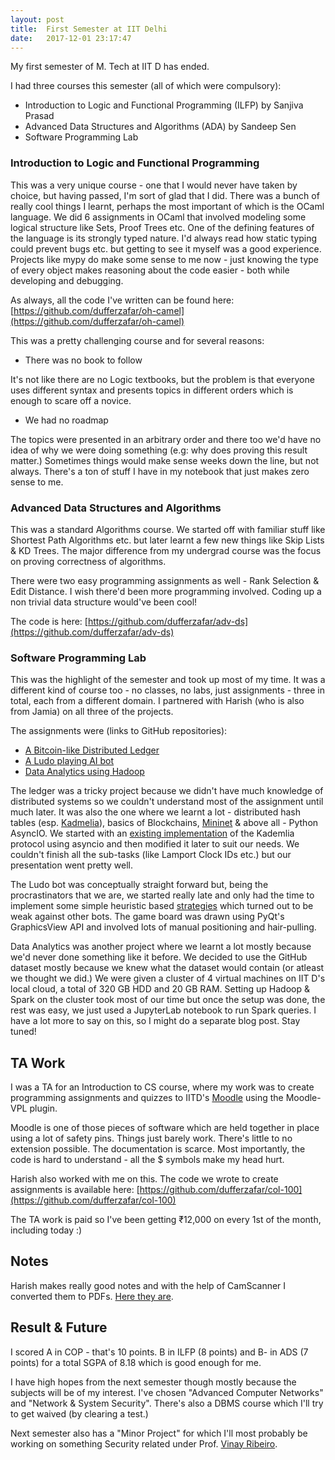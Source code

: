 ```yaml
---
layout: post
title:  First Semester at IIT Delhi
date:   2017-12-01 23:17:47
---
```


My first semester of M. Tech at IIT D has ended.

I had three courses this semester (all of which were compulsory): 

* Introduction to Logic and Functional Programming (ILFP) by Sanjiva Prasad
* Advanced Data Structures and Algorithms (ADA) by Sandeep Sen
* Software Programming Lab

<!-- more -->

### Introduction to Logic and Functional Programming

This was a very unique course - one that I would never have taken by choice, but having passed, I'm sort of glad that I did. There was a bunch of really cool things I learnt, perhaps the most important of which is the OCaml language. We did 6 assignments in OCaml that involved modeling some logical structure like Sets, Proof Trees etc. One of the defining features of the language is its strongly typed nature. I'd always read how static typing could prevent bugs etc. but getting to see it myself was a good experience. Projects like mypy do make some sense to me now - just knowing the type of every object makes reasoning about the code easier - both while developing and debugging. 

As always, all the code I've written can be found here: [https://github.com/dufferzafar/oh-camel](https://github.com/dufferzafar/oh-camel)

This was a pretty challenging course and for several reasons:
    
* There was no book to follow

It's not like there are no Logic textbooks, but the problem is that everyone uses different syntax and presents topics in different orders which is enough to scare off a novice.

* We had no roadmap

The topics were presented in an arbitrary order and there too we'd have no idea of why we were doing something (e.g: why does proving this result matter.) Sometimes things would make sense weeks down the line, but not always. There's a ton of stuff I have in my notebook that just makes zero sense to me.

### Advanced Data Structures and Algorithms

This was a standard Algorithms course. We started off with familiar stuff like Shortest Path Algorithms etc. but later learnt a few new things like Skip Lists & KD Trees. The major difference from my undergrad course was the focus on proving correctness of algorithms.

There were two easy programming assignments as well - Rank Selection & Edit Distance. I wish there'd been more programming involved. Coding up a non trivial data structure would've been cool!

The code is here: [https://github.com/dufferzafar/adv-ds](https://github.com/dufferzafar/adv-ds)

### Software Programming Lab

This was the highlight of the semester and took up most of my time. It was a different kind of course too - no classes, no labs, just assignments - three in total, each from a different domain. I partnered with Harish (who is also from Jamia) on all three of the projects.

The assignments were (links to GitHub repositories):

* [A Bitcoin-like Distributed Ledger](https://github.com/dufferzafar/distributed-ledger)
* [A Ludo playing AI bot](https://github.com/dufferzafar/ludo-bot/)
* [Data Analytics using Hadoop](https://github.com/dufferzafar/github-analytics/)

The ledger was a tricky project because we didn't have much knowledge of distributed systems so we couldn't understand most of the assignment until much later. It was also the one where we learnt a lot - distributed hash tables (esp. [Kadmelia](https://en.wikipedia.org/wiki/Kademlia)), basics of Blockchains, [Mininet](mininet.org/) & above all - Python AsyncIO. We started with an [existing implementation](https://github.com/chrisguidry/kademlia_aio) of the Kademlia protocol using asyncio and then modified it later to suit our needs. We couldn't finish all the sub-tasks (like Lamport Clock IDs etc.) but our presentation went pretty well.

The Ludo bot was conceptually straight forward but, being the procrastinators that we are, we started really late and only had the time to implement some simple heuristic based [strategies](https://www.researchgate.net/profile/Faisal_Alvi/publication/224259871_Complexity_analysis_and_playing_strategies_for_Ludo_and_its_variant_race_games/links/558f6d7a08ae47a3490d9d72/Complexity-analysis-and-playing-strategies-for-Ludo-and-its-variant-race-games.pdf) which turned out to be weak against other bots. The game board was drawn using PyQt's GraphicsView API and involved lots of manual positioning and hair-pulling. 

Data Analytics was another project where we learnt a lot mostly because we'd never done something like it before. We decided to use the GitHub dataset mostly because we knew what the dataset would contain (or atleast we thought we did.) We were given a cluster of 4 virtual machines on IIT D's local cloud, a total of 320 GB HDD and 20 GB RAM. Setting up Hadoop & Spark on the cluster took most of our time but once the setup was done, the rest was easy, we just used a JupyterLab notebook to run Spark queries. I have a lot more to say on this, so I might do a separate blog post. Stay tuned!

## TA Work

I was a TA for an Introduction to CS course, where my work was to create programming assignments and quizzes to IITD's [Moodle](https://moodle.org/) using the Moodle-VPL plugin.

Moodle is one of those pieces of software which are held together in place using a lot of safety pins. Things just barely work. There's little to no extension possible. The documentation is scarce. Most importantly, the code is hard to understand - all the $ symbols make my head hurt.

Harish also worked with me on this. The code we wrote to create assignments is available here: [https://github.com/dufferzafar/col-100](https://github.com/dufferzafar/col-100)

The TA work is paid so I've been getting ₹12,000 on every 1st of the month, including today :)

## Notes

Harish makes really good notes and with the help of CamScanner I converted them to PDFs. [Here they are](https://drive.google.com/drive/folders/1BsWuAbrOppKATdcxeuCjkiplDPTmSy_1?usp=sharing). 

## Result & Future

I scored A in COP - that's 10 points. B in ILFP (8 points) and B- in ADS (7 points) for a total SGPA of 8.18 which is good enough for me.

I have high hopes from the next semester though mostly because the subjects will be of my interest. I've chosen "Advanced Computer Networks" and "Network & System Security". There's also a DBMS course which I'll try to get waived (by clearing a test.)

Next semester also has a "Minor Project" for which I'll most probably be working on something Security related under Prof. [Vinay Ribeiro](http://www.cse.iitd.ernet.in/~vinay/).
